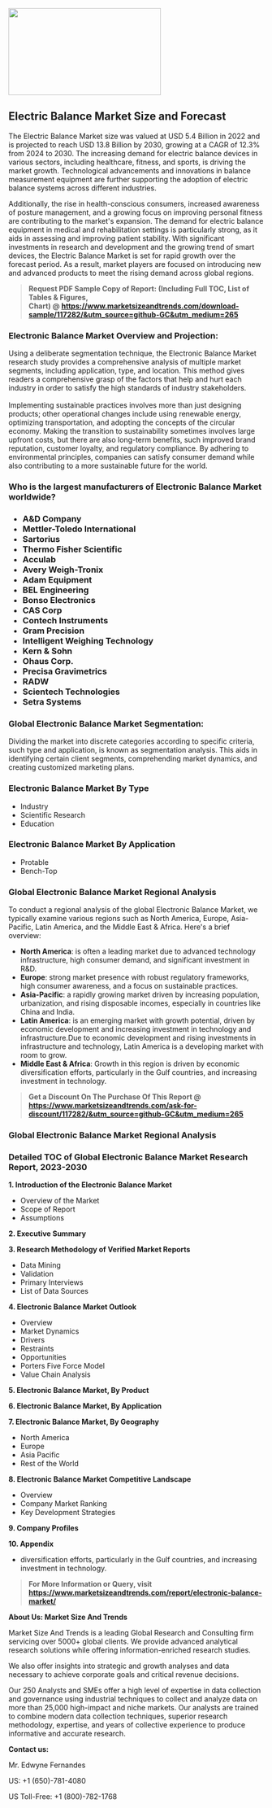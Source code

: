 <p><img class="alignnone size-medium wp-image-20088" src="https://ffe5etoiles.com/wp-content/uploads/2024/12/MST1-300x171.png" alt="" width="300" height="171" /></p><h2>Electric Balance Market Size and Forecast</h2><p>The Electric Balance Market size was valued at USD 5.4 Billion in 2022 and is projected to reach USD 13.8 Billion by 2030, growing at a CAGR of 12.3% from 2024 to 2030. The increasing demand for electric balance devices in various sectors, including healthcare, fitness, and sports, is driving the market growth. Technological advancements and innovations in balance measurement equipment are further supporting the adoption of electric balance systems across different industries.</p><p>Additionally, the rise in health-conscious consumers, increased awareness of posture management, and a growing focus on improving personal fitness are contributing to the market's expansion. The demand for electric balance equipment in medical and rehabilitation settings is particularly strong, as it aids in assessing and improving patient stability. With significant investments in research and development and the growing trend of smart devices, the Electric Balance Market is set for rapid growth over the forecast period. As a result, market players are focused on introducing new and advanced products to meet the rising demand across global regions.</p></p><blockquote id="" class=""><strong>Request PDF Sample Copy of Report: (Including Full TOC, List of Tables &amp; Figures, Chart)&nbsp;@&nbsp;<strong><a href="https://www.marketsizeandtrends.com/download-sample/117282/&utm_source=github-GC&utm_medium=265" target="_blank">https://www.marketsizeandtrends.com/download-sample/117282/&utm_source=github-GC&utm_medium=265</a></strong></strong></blockquote><h3 id="" class="">Electronic Balance Market&nbsp;Overview and Projection:</h3><p id="" class="">Using a deliberate segmentation technique, the Electronic Balance Market research study provides a comprehensive analysis of multiple market segments, including application, type, and location. This method gives readers a comprehensive grasp of the factors that help and hurt each industry in order to satisfy the high standards of industry stakeholders. <br /> <br />Implementing sustainable practices involves more than just designing products; other operational changes include using renewable energy, optimizing transportation, and adopting the concepts of the circular economy. Making the transition to sustainability sometimes involves large upfront costs, but there are also long-term benefits, such improved brand reputation, customer loyalty, and regulatory compliance. By adhering to environmental principles, companies can satisfy consumer demand while also contributing to a more sustainable future for the world.</p><h3 id="" class="">Who is the largest manufacturers of&nbsp;Electronic Balance Market worldwide?</h3><h3 class=""><p><ul><li>A&D Company </li><li> Mettler-Toledo International </li><li> Sartorius </li><li> Thermo Fisher Scientific </li><li> Acculab </li><li> Avery Weigh-Tronix </li><li> Adam Equipment </li><li> BEL Engineering </li><li> Bonso Electronics </li><li> CAS Corp </li><li> Contech Instruments </li><li> Gram Precision </li><li> Intelligent Weighing Technology </li><li> Kern & Sohn </li><li> Ohaus Corp. </li><li> Precisa Gravimetrics </li><li> RADW </li><li> Scientech Technologies </li><li> Setra Systems</li></ul></p></h3><h3 id="" class="">Global&nbsp;Electronic Balance Market Segmentation:</h3><p id="" class="">Dividing the market into discrete categories according to specific criteria, such type and application, is known as segmentation analysis. This aids in identifying certain client segments, comprehending market dynamics, and creating customized marketing plans.</p><h3 id="" class="">Electronic Balance Market&nbsp;By Type</h3><p><p><ul><li>Industry </li><li> Scientific Research </li><li> Education </p></li></ul></p></p><h3 id="" class="">Electronic Balance Market&nbsp;By Application</h3><p class=""><p><ul><li>Protable </li><li> Bench-Top </li></ul></p></p><h3 id="" class="">Global Electronic Balance Market Regional Analysis</h3><p id="" class="">To conduct a regional analysis of the global Electronic Balance Market, we typically examine various regions such as North America, Europe, Asia-Pacific, Latin America, and the Middle East &amp; Africa. Here's a brief overview:</p><ul><li><strong>North America</strong>: is often a leading market due to advanced technology infrastructure, high consumer demand, and significant investment in R&amp;D.</li><li><strong>Europe</strong>: strong market presence with robust regulatory frameworks, high consumer awareness, and a focus on sustainable practices.</li><li><strong>Asia-Pacific</strong>: a rapidly growing market driven by increasing population, urbanization, and rising disposable incomes, especially in countries like China and India.</li><li><strong>Latin America</strong>: is an emerging market with growth potential, driven by economic development and increasing investment in technology and infrastructure.Due to economic development and rising investments in infrastructure and technology, Latin America is a developing market with room to grow.</li><li><strong>Middle East &amp; Africa</strong>: Growth in this region is driven by economic diversification efforts, particularly in the Gulf countries, and increasing investment in technology.</li></ul><blockquote id="" class=""><strong>Get a Discount On The Purchase Of This Report @ <strong><a href="https://www.marketsizeandtrends.com/ask-for-discount/117282/&utm_source=github-GC&utm_medium=265" target="_blank">https://www.marketsizeandtrends.com/ask-for-discount/117282/&utm_source=github-GC&utm_medium=265</a></strong></strong></blockquote><h3 id="" class="">Global Electronic Balance Market Regional Analysis</h3><h3 id="" class="">Detailed TOC of Global Electronic Balance Market Research Report, 2023-2030</h3><p id="" class=""><strong>1. Introduction of the Electronic Balance Market</strong></p><ul><li>Overview of the Market</li><li>Scope of Report</li><li>Assumptions</li></ul><p id="" class=""><strong>2. Executive Summary</strong></p><p id="" class=""><strong>3. Research Methodology of Verified Market Reports</strong></p><ul><li>Data Mining</li><li>Validation</li><li>Primary Interviews</li><li>List of Data Sources</li></ul><p id="" class=""><strong>4. Electronic Balance Market Outlook</strong></p><ul><li>Overview</li><li>Market Dynamics</li><li>Drivers</li><li>Restraints</li><li>Opportunities</li><li>Porters Five Force Model</li><li>Value Chain Analysis</li></ul><p id="" class=""><strong>5. Electronic Balance Market, By Product</strong></p><p id="" class=""><strong>6. Electronic Balance Market, By Application</strong></p><p id="" class=""><strong>7. Electronic Balance Market, By Geography</strong></p><ul><li>North America</li><li>Europe</li><li>Asia Pacific</li><li>Rest of the World</li></ul><p id="" class=""><strong>8. Electronic Balance Market Competitive Landscape</strong></p><ul><li>Overview</li><li>Company Market Ranking</li><li>Key Development Strategies</li></ul><p id="" class=""><strong>9. Company Profiles</strong></p><p id="" class=""><strong>10. Appendix</strong></p><ul><li>diversification efforts, particularly in the Gulf countries, and increasing investment in technology.</li></ul><blockquote id="" class=""><strong>For More Information or Query, visit <strong><strong><a href="https://www.marketsizeandtrends.com/report/electronic-balance-market/" target="_blank">https://www.marketsizeandtrends.com/report/electronic-balance-market/</a></strong></strong></strong></blockquote><p id="" class=""><strong>About Us: Market Size And Trends</strong></p><p id="" class="">Market Size And Trends is a leading Global Research and Consulting firm servicing over 5000+ global clients. We provide advanced analytical research solutions while offering information-enriched research studies.</p><p id="" class="">We also offer insights into strategic and growth analyses and data necessary to achieve corporate goals and critical revenue decisions.</p><p id="" class="">Our 250 Analysts and SMEs offer a high level of expertise in data collection and governance using industrial techniques to collect and analyze data on more than 25,000 high-impact and niche markets. Our analysts are trained to combine modern data collection techniques, superior research methodology, expertise, and years of collective experience to produce informative and accurate research.</p><p id="" class=""><strong>Contact us:</strong></p><p id="" class="">Mr. Edwyne Fernandes</p><p id="" class="">US: +1 (650)-781-4080</p><p id="" class="">US Toll-Free: +1 (800)-782-1768</p>
